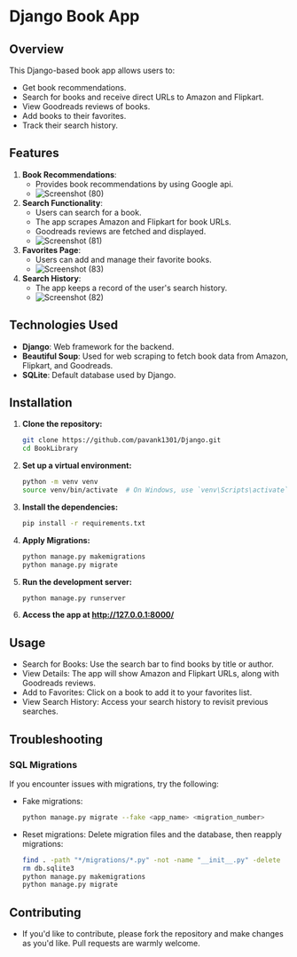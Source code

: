 # Django Book App

## Overview

This Django-based book app allows users to:

- Get book recommendations.
- Search for books and receive direct URLs to Amazon and Flipkart.
- View Goodreads reviews of books.
- Add books to their favorites.
- Track their search history.

## Features

1. **Book Recommendations**:
   - Provides book recommendations by using Google api.
   - ![Screenshot (80)](https://github.com/user-attachments/assets/a35ece06-0e8f-45bf-a765-5201955289df)
2. **Search Functionality**:
   - Users can search for a book.
   - The app scrapes Amazon and Flipkart for book URLs.
   - Goodreads reviews are fetched and displayed.
   - ![Screenshot (81)](https://github.com/user-attachments/assets/76bc4756-60db-4a8f-b078-4bc933095f59)
3. **Favorites Page**:
   - Users can add and manage their favorite books.
   - ![Screenshot (83)](https://github.com/user-attachments/assets/643818a3-8509-46ef-992b-23c51c1eb04d)
4. **Search History**:
   - The app keeps a record of the user's search history.
   - ![Screenshot (82)](https://github.com/user-attachments/assets/799780fd-d521-4146-8705-cb47ba876d2b)

## Technologies Used

- **Django**: Web framework for the backend.
- **Beautiful Soup**: Used for web scraping to fetch book data from Amazon, Flipkart, and Goodreads.
- **SQLite**: Default database used by Django.

## Installation

1. **Clone the repository:**

   ```bash
   git clone https://github.com/pavank1301/Django.git
   cd BookLibrary
   ```

2. **Set up a virtual environment:**

   ```bash
   python -m venv venv
   source venv/bin/activate  # On Windows, use `venv\Scripts\activate`
   ```

3. **Install the dependencies:**

   ```bash
   pip install -r requirements.txt
   ```

4. **Apply Migrations:**

   ```bash
   python manage.py makemigrations
   python manage.py migrate
   ```

5. **Run the development server:**

   ```bash
   python manage.py runserver
   ```

6. **Access the app at <http://127.0.0.1:8000/>**

## Usage

- Search for Books: Use the search bar to find books by title or author.
- View Details: The app will show Amazon and Flipkart URLs, along with Goodreads reviews.
- Add to Favorites: Click on a book to add it to your favorites list.
- View Search History: Access your search history to revisit previous searches.

## Troubleshooting

### SQL Migrations

If you encounter issues with migrations, try the following:

- Fake migrations:

   ```bash
   python manage.py migrate --fake <app_name> <migration_number>
   ```

- Reset migrations: Delete migration files and the database, then reapply migrations:

   ```bash
   find . -path "*/migrations/*.py" -not -name "__init__.py" -delete
   rm db.sqlite3
   python manage.py makemigrations
   python manage.py migrate
   ```

## Contributing

- If you'd like to contribute, please fork the repository and make changes as you'd like. Pull requests are warmly welcome.
























